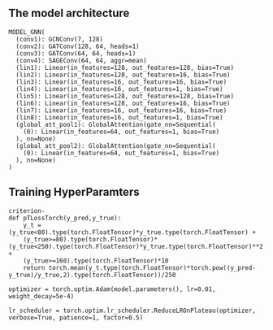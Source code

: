 ## The model architecture

    MODEL_GNN(
      (conv1): GCNConv(7, 128)
      (conv2): GATConv(128, 64, heads=1)
      (conv3): GATConv(64, 64, heads=1)
      (conv4): SAGEConv(64, 64, aggr=mean)
      (lin1): Linear(in_features=128, out_features=128, bias=True)
      (lin2): Linear(in_features=128, out_features=16, bias=True)
      (lin3): Linear(in_features=16, out_features=16, bias=True)
      (lin4): Linear(in_features=16, out_features=1, bias=True)
      (lin5): Linear(in_features=128, out_features=128, bias=True)
      (lin6): Linear(in_features=128, out_features=16, bias=True)
      (lin7): Linear(in_features=16, out_features=16, bias=True)
      (lin8): Linear(in_features=16, out_features=1, bias=True)
      (global_att_pool1): GlobalAttention(gate_nn=Sequential(
        (0): Linear(in_features=64, out_features=1, bias=True)
      ), nn=None)
      (global_att_pool2): GlobalAttention(gate_nn=Sequential(
        (0): Linear(in_features=64, out_features=1, bias=True)
      ), nn=None)
    )

## Training HyperParamters



```bibtext
criterion- 
def pTLossTorch(y_pred,y_true):
    y_t = (y_true<80).type(torch.FloatTensor)*y_true.type(torch.FloatTensor) +
    (y_true>=80).type(torch.FloatTensor)*(y_true<250).type(torch.FloatTensor)*y_true.type(torch.FloatTensor)**2.4 +         
    (y_true>=160).type(torch.FloatTensor)*10 
    return torch.mean(y_t.type(torch.FloatTensor)*torch.pow((y_pred-y_true)/y_true,2).type(torch.FloatTensor))/250

```


```bibtext 
optimizer = torch.optim.Adam(model.parameters(), lr=0.01, weight_decay=5e-4)
```

```bibtext 
lr_scheduler = torch.optim.lr_scheduler.ReduceLROnPlateau(optimizer, verbose=True, patience=1, factor=0.5)
```
